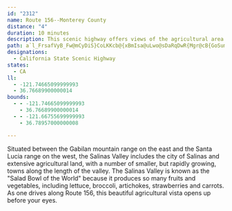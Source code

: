 ```yaml
---
id: "2312"
name: Route 156--Monterey County
distance: "4"
duration: 10 minutes
description: This scenic highway offers views of the agricultural area famous for artichoke production.
path: a`l_FrsafVyB_Fw@mCyDiS}CoLKKcb@{xBmIsa@uLwo@sDaRqDwR{Mgr@cB{GoSum@}A_Gu@uEwE_i@E{FXaJOgEi@sDqBkI
designations:
  - California State Scenic Highway
states:
  - CA
ll:
  - -121.74665099999993
  - 36.76689900000014
bounds:
  - - -121.74665099999993
    - 36.76689900000014
  - - -121.66755699999993
    - 36.78957000000008

---
```


Situated between the Gabilan mountain range on the east and the Santa Lucia range on the west, the Salinas Valley includes the city of Salinas and extensive agricultural land, with a number of smaller, but rapidly growing, towns along the length of the valley. The Salinas Valley is known as the "Salad Bowl of the World" because it produces so many fruits and vegetables, including lettuce, broccoli, artichokes, strawberries and carrots.  As one drives along Route 156, this beautiful agricultural vista opens up before your eyes.

